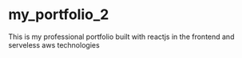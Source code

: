 # my_portfolio_2
This is my professional portfolio built with reactjs in the frontend and serveless aws technologies 
